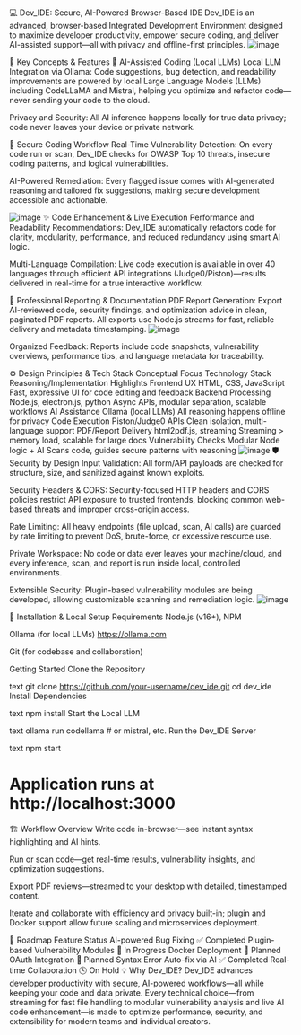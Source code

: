 
💻 Dev_IDE: Secure, AI-Powered Browser-Based IDE
Dev_IDE is an advanced, browser-based Integrated Development Environment designed to maximize developer productivity, empower secure coding, and deliver AI-assisted support—all with privacy and offline-first principles.
![image](https://github.com/user-attachments/assets/d074fa54-7b4e-4772-ab1d-6f2f0f09f2b4)

🚀 Key Concepts & Features
🧠 AI-Assisted Coding (Local LLMs)
Local LLM Integration via Ollama: Code suggestions, bug detection, and readability improvements are powered by local Large Language Models (LLMs) including CodeLLaMA and Mistral, helping you optimize and refactor code—never sending your code to the cloud.

Privacy and Security: All AI inference happens locally for true data privacy; code never leaves your device or private network.

🔐 Secure Coding Workflow
Real-Time Vulnerability Detection: On every code run or scan, Dev_IDE checks for OWASP Top 10 threats, insecure coding patterns, and logical vulnerabilities.

AI-Powered Remediation: Every flagged issue comes with AI-generated reasoning and tailored fix suggestions, making secure development accessible and actionable.

![image](https://github.com/user-attachments/assets/32e6a083-3c46-4867-8afa-f1e8d0d15b05)
✨ Code Enhancement & Live Execution
Performance and Readability Recommendations: Dev_IDE automatically refactors code for clarity, modularity, performance, and reduced redundancy using smart AI logic.

Multi-Language Compilation: Live code execution is available in over 40 languages through efficient API integrations (Judge0/Piston)—results delivered in real-time for a true interactive workflow.

📄 Professional Reporting & Documentation
PDF Report Generation: Export AI-reviewed code, security findings, and optimization advice in clean, paginated PDF reports. All exports use Node.js streams for fast, reliable delivery and metadata timestamping.
![image](https://github.com/user-attachments/assets/5704fedb-7f99-48be-82fc-2df1c37ed71a)

Organized Feedback: Reports include code snapshots, vulnerability overviews, performance tips, and language metadata for traceability.

⚙️ Design Principles & Tech Stack
Conceptual Focus	Technology Stack	Reasoning/Implementation Highlights
Frontend UX	HTML, CSS, JavaScript	Fast, expressive UI for code editing and feedback
Backend Processing	Node.js, electron.js, python	Async APIs, modular separation, scalable workflows
AI Assistance	Ollama (local LLMs)	All reasoning happens offline for privacy
Code Execution	Piston/Judge0 APIs	Clean isolation, multi-language support
PDF/Report Delivery	html2pdf.js, streaming	Streaming > memory load, scalable for large docs
Vulnerability Checks	Modular Node logic + AI	Scans code, guides secure patterns with reasoning
![image](https://github.com/user-attachments/assets/bfb09371-260b-44f2-b1ca-7eee12770737)
🛡️ Security by Design
Input Validation: All form/API payloads are checked for structure, size, and sanitized against known exploits.

Security Headers & CORS: Security-focused HTTP headers and CORS policies restrict API exposure to trusted frontends, blocking common web-based threats and improper cross-origin access.

Rate Limiting: All heavy endpoints (file upload, scan, AI calls) are guarded by rate limiting to prevent DoS, brute-force, or excessive resource use.

Private Workspace: No code or data ever leaves your machine/cloud, and every inference, scan, and report is run inside local, controlled environments.

Extensible Security: Plugin-based vulnerability modules are being developed, allowing customizable scanning and remediation logic.
![image](https://github.com/user-attachments/assets/c02a3c18-b890-4565-909e-37763e30436e)

🧪 Installation & Local Setup
Requirements
Node.js (v16+), NPM

Ollama (for local LLMs) https://ollama.com

Git (for codebase and collaboration)

Getting Started
Clone the Repository

text
git clone https://github.com/your-username/dev_ide.git
cd dev_ide
Install Dependencies

text
npm install
Start the Local LLM

text
ollama run codellama   # or mistral, etc.
Run the Dev_IDE Server

text
npm start
# Application runs at http://localhost:3000
🏗️ Workflow Overview
Write code in-browser—see instant syntax highlighting and AI hints.

Run or scan code—get real-time results, vulnerability insights, and optimization suggestions.

Export PDF reviews—streamed to your desktop with detailed, timestamped content.

Iterate and collaborate with efficiency and privacy built-in; plugin and Docker support allow future scaling and microservices deployment.

🚦 Roadmap
Feature	Status
AI-powered Bug Fixing	✅ Completed
Plugin-based Vulnerability Modules	🚧 In Progress
Docker Deployment	🚧 Planned
OAuth Integration	🚧 Planned
Syntax Error Auto-fix via AI	✅ Completed
Real-time Collaboration	🕓 On Hold
💡 Why Dev_IDE?
Dev_IDE advances developer productivity with secure, AI-powered workflows—all while keeping your code and data private. Every technical choice—from streaming for fast file handling to modular vulnerability analysis and live AI code enhancement—is made to optimize performance, security, and extensibility for modern teams and individual creators.
